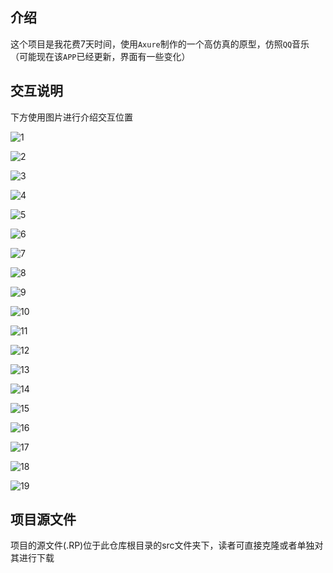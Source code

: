 ## 介绍

这个项目是我花费7天时间，使用`Axure`制作的一个高仿真的原型，仿照`QQ`音乐（可能现在该`APP`已经更新，界面有一些变化）



## 交互说明
下方使用图片进行介绍交互位置

![1](https://gitee.com/ICanLearnAll/Axure-QQMusic/raw/master/intro-img/1.png)

![2](https://gitee.com/ICanLearnAll/Axure-QQMusic/raw/master/intro-img/2.png)

![3](https://gitee.com/ICanLearnAll/Axure-QQMusic/raw/master/intro-img/3.png)

![4](https://gitee.com/ICanLearnAll/Axure-QQMusic/raw/master/intro-img/4.png)

![5](https://gitee.com/ICanLearnAll/Axure-QQMusic/raw/master/intro-img/5.png)

![6](https://gitee.com/ICanLearnAll/Axure-QQMusic/raw/master/intro-img/6.png)

![7](https://gitee.com/ICanLearnAll/Axure-QQMusic/raw/master/intro-img/7.png)

![8](https://gitee.com/ICanLearnAll/Axure-QQMusic/raw/master/intro-img/8.png)

![9](https://gitee.com/ICanLearnAll/Axure-QQMusic/raw/master/intro-img/9.png)

![10](https://gitee.com/ICanLearnAll/Axure-QQMusic/raw/master/intro-img/10.png)

![11](https://gitee.com/ICanLearnAll/Axure-QQMusic/raw/master/intro-img/11.png)

![12](https://gitee.com/ICanLearnAll/Axure-QQMusic/raw/master/intro-img/12.png)

![13](https://gitee.com/ICanLearnAll/Axure-QQMusic/raw/master/intro-img/13.png)

![14](https://gitee.com/ICanLearnAll/Axure-QQMusic/raw/master/intro-img/14.png)

![15](https://gitee.com/ICanLearnAll/Axure-QQMusic/raw/master/intro-img/15.png)

![16](https://gitee.com/ICanLearnAll/Axure-QQMusic/raw/master/intro-img/16.png)

![17](https://gitee.com/ICanLearnAll/Axure-QQMusic/raw/master/intro-img/17.png)

![18](https://gitee.com/ICanLearnAll/Axure-QQMusic/raw/master/intro-img/18.png)

![19](https://gitee.com/ICanLearnAll/Axure-QQMusic/raw/master/intro-img/19.png)




## 项目源文件

项目的源文件(.RP)位于此仓库根目录的src文件夹下，读者可直接克隆或者单独对其进行下载

